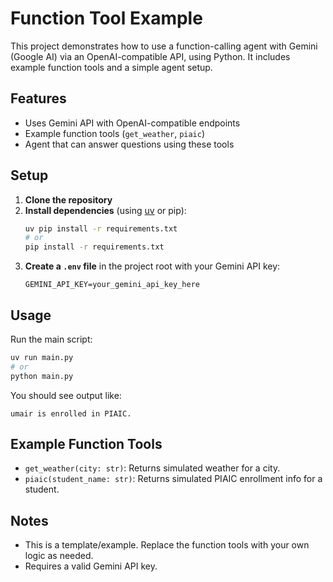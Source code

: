 # Function Tool Example

This project demonstrates how to use a function-calling agent with Gemini (Google AI) via an OpenAI-compatible API, using Python. It includes example function tools and a simple agent setup.

## Features
- Uses Gemini API with OpenAI-compatible endpoints
- Example function tools (`get_weather`, `piaic`)
- Agent that can answer questions using these tools

## Setup

1. **Clone the repository**
2. **Install dependencies** (using [uv](https://github.com/astral-sh/uv) or pip):
   ```sh
   uv pip install -r requirements.txt
   # or
   pip install -r requirements.txt
   ```
3. **Create a `.env` file** in the project root with your Gemini API key:
   ```env
   GEMINI_API_KEY=your_gemini_api_key_here
   ```

## Usage

Run the main script:
```sh
uv run main.py
# or
python main.py
```

You should see output like:
```
umair is enrolled in PIAIC.
```

## Example Function Tools
- `get_weather(city: str)`: Returns simulated weather for a city.
- `piaic(student_name: str)`: Returns simulated PIAIC enrollment info for a student.

## Notes
- This is a template/example. Replace the function tools with your own logic as needed.
- Requires a valid Gemini API key.
